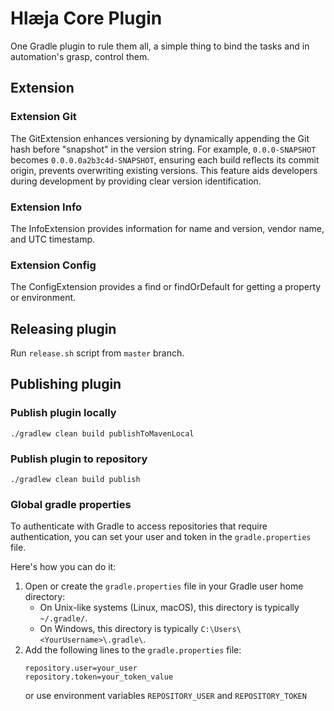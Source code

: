 # Hlæja Core Plugin

One Gradle plugin to rule them all, a simple thing to bind the tasks and in automation's grasp, control them.

## Extension

### Extension Git

The GitExtension enhances versioning by dynamically appending the Git hash before "snapshot" in the version string. For example, `0.0.0-SNAPSHOT` becomes `0.0.0.0a2b3c4d-SNAPSHOT`, ensuring each build reflects its commit origin, prevents overwriting existing versions. This feature aids developers during development by providing clear version identification.

### Extension Info

The InfoExtension provides information for name and version, vendor name, and UTC timestamp.

### Extension Config

The ConfigExtension provides a find or findOrDefault for getting a property or environment.

## Releasing plugin

Run `release.sh` script from `master` branch.

## Publishing plugin

### Publish plugin locally

```shell
./gradlew clean build publishToMavenLocal
```

### Publish plugin to repository

```shell
./gradlew clean build publish
```

### Global gradle properties

To authenticate with Gradle to access repositories that require authentication, you can set your user and token in the `gradle.properties` file.

Here's how you can do it:

1. Open or create the `gradle.properties` file in your Gradle user home directory:
    - On Unix-like systems (Linux, macOS), this directory is typically `~/.gradle/`.
    - On Windows, this directory is typically `C:\Users\<YourUsername>\.gradle\`.
2. Add the following lines to the `gradle.properties` file:
    ```properties
    repository.user=your_user
    repository.token=your_token_value
    ```
   or use environment variables `REPOSITORY_USER` and `REPOSITORY_TOKEN`
